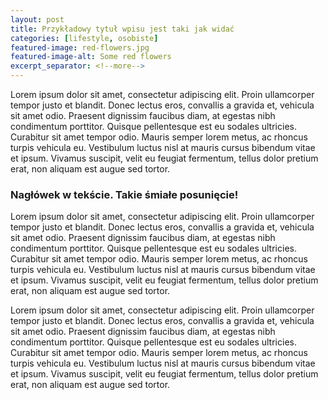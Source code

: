 ```yaml
---
layout: post
title: Przykładowy tytuł wpisu jest taki jak widać
categories: [lifestyle, osobiste]
featured-image: red-flowers.jpg
featured-image-alt: Some red flowers
excerpt_separator: <!--more-->
---
```

<p>Lorem ipsum dolor sit amet, consectetur adipiscing elit. Proin ullamcorper tempor justo et blandit. Donec lectus eros, convallis a gravida et, vehicula sit amet odio. Praesent dignissim faucibus diam, at egestas nibh condimentum porttitor. Quisque pellentesque est eu sodales ultricies. Curabitur sit amet tempor odio.  Mauris semper lorem metus, ac rhoncus turpis vehicula eu. Vestibulum luctus nisl at mauris cursus bibendum vitae et ipsum. Vivamus suscipit, velit eu feugiat fermentum, tellus dolor pretium erat, non aliquam est augue sed tortor.</p>

<!--more-->

<h3>Nagłówek w tekście. Takie śmiałe posunięcie!</h3>

<p>Lorem ipsum dolor sit amet, consectetur adipiscing elit. Proin ullamcorper tempor justo et blandit. Donec lectus eros, convallis a gravida et, vehicula sit amet odio. Praesent dignissim faucibus diam, at egestas nibh condimentum porttitor. Quisque pellentesque est eu sodales ultricies. Curabitur sit amet tempor odio. Mauris semper lorem metus, ac rhoncus turpis vehicula eu. Vestibulum luctus nisl at mauris cursus bibendum vitae et ipsum. Vivamus suscipit, velit eu feugiat fermentum, tellus dolor pretium erat, non aliquam est augue sed tortor.</p>

<p>Lorem ipsum dolor sit amet, consectetur adipiscing elit. Proin ullamcorper tempor justo et blandit. Donec lectus eros, convallis a gravida et, vehicula sit amet odio. Praesent dignissim faucibus diam, at egestas nibh condimentum porttitor. Quisque pellentesque est eu sodales ultricies. Curabitur sit amet tempor odio. Mauris semper lorem metus, ac rhoncus turpis vehicula eu. Vestibulum luctus nisl at mauris cursus bibendum vitae et ipsum. Vivamus suscipit, velit eu feugiat fermentum, tellus dolor pretium erat, non aliquam est augue sed tortor.</p>